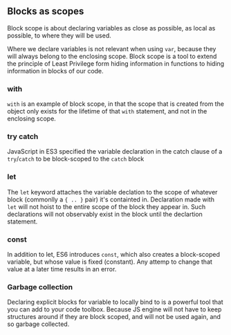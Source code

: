 ## Blocks as scopes

Block scope is about declaring variables as close as possible, as local as possible, to where they will be used.

Where we declare variables is not relevant when using `var`, because they will always belong to the enclosing scope.
Block scope is a tool to extend the principle of Least Privilege form hiding information in functions to hiding information in blocks of our code.

### with

`with` is an example of block scope, in that the scope that is created from the object only exists for the lifetime of that `with` statement, and not in the enclosing scope.

### try catch

JavaScript in ES3 specified the variable declaration in the catch clause of a `try`/`catch` to be block-scoped to the `catch` block

### let

The `let` keyword attaches the variable declation to the scope of whatever block (commonlly a `{ .. }` pair) it's containted in.
Declaration made with `let` will not hoist to the entire scope of the block they appear in. Such declarations will not observably exist in the block until the declartion statement.

### const

In addition to let, ES6 introduces `const`, which also creates a block-scoped variable, but whose value is fixed (constant). Any attemp to change that value at a later time results in an error.

### Garbage collection

Declaring explicit blocks for variable to locally bind to is a powerful tool that you can add to your code toolbox. Because JS engine will not have to keep structures around if they are block scoped, and will not be used again, and so garbage collected.